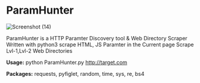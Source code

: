 # ParamHunter

![Screenshot (14)](https://user-images.githubusercontent.com/51271019/157546169-65ecf0c7-306e-482e-a897-a00218c005e9.png)

ParamHunter is a HTTP Paramter Discovery tool & Web Directory Scraper Written with python3
scrape HTML, JS Paramter in the Current page
Scrape Lvl-1,Lvl-2 Web Directories

**Usage:**
python ParamHunter.py http://target.com

**Packages:**
requests,
pyfiglet,
random,
time,
sys,
re,
bs4 
